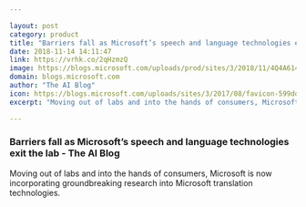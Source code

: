 ```yaml
---

layout: post
category: product
title: "Barriers fall as Microsoft’s speech and language technologies exit the lab - The AI Blog"
date: 2018-11-14 14:11:47
link: https://vrhk.co/2qHzmzQ
image: https://blogs.microsoft.com/uploads/prod/sites/3/2018/11/4Q4A6149-1200x630.jpg
domain: blogs.microsoft.com
author: "The AI Blog"
icon: https://blogs.microsoft.com/uploads/sites/3/2017/08/favicon-599dd6ab4d63f.jpg
excerpt: "Moving out of labs and into the hands of consumers, Microsoft is now incorporating groundbreaking research into Microsoft translation technologies."

---
```


### Barriers fall as Microsoft’s speech and language technologies exit the lab - The AI Blog

Moving out of labs and into the hands of consumers, Microsoft is now incorporating groundbreaking research into Microsoft translation technologies.